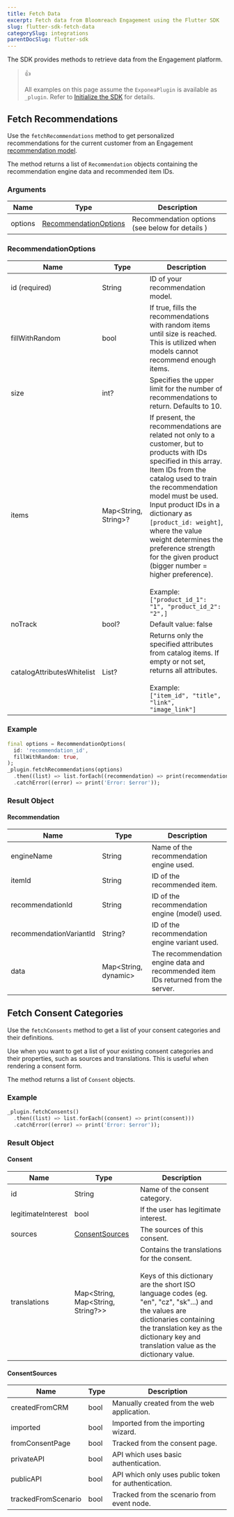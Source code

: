 ```yaml
---
title: Fetch Data
excerpt: Fetch data from Bloomreach Engagement using the Flutter SDK
slug: flutter-sdk-fetch-data
categorySlug: integrations
parentDocSlug: flutter-sdk
---
```


The SDK provides methods to retrieve data from the Engagement platform.

> 👍
>
> All examples on this page assume the `ExponeaPlugin` is available as `_plugin`. Refer to [Initialize the SDK](https://documentation.bloomreach.com/engagement/docs/flutter-sdk-setup#initialize-the-sdk) for details.

## Fetch Recommendations

Use the `fetchRecommendations` method to get personalized recommendations for the current customer from an Engagement [recommendation model](https://documentation.bloomreach.com/engagement/docs/recommendations).

The method returns a list of `Recommendation` objects containing the recommendation engine data and recommended item IDs.

### Arguments

| Name    | Type                                            | Description |
| ------- | ----------------------------------------------- | ----------- |
| options | [RecommendationOptions](#recommendationoptions) | Recommendation options (see below for details )

### RecommendationOptions

| Name                       | Type                 | Description |
| -------------------------- | -------------------- | ----------- |
| id (required)              | String               | ID of your recommendation model. |
| fillWithRandom             | bool                 | If true, fills the recommendations with random items until size is reached. This is utilized when models cannot recommend enough items. |
| size                       | int?                 | Specifies the upper limit for the number of recommendations to return. Defaults to 10. |
| items                      | Map<String, String>? | If present, the recommendations are related not only to a customer, but to products with IDs specified in this array. Item IDs from the catalog used to train the recommendation model must be used. Input product IDs in a dictionary as `[product_id: weight]`, where the value weight determines the preference strength for the given product (bigger number = higher preference).<br/><br/>Example:<br/>`["product_id_1": "1", "product_id_2": "2",]` |
| noTrack                    | bool?                | Default value: false |
| catalogAttributesWhitelist | List<String>?        | Returns only the specified attributes from catalog items. If empty or not set, returns all attributes.<br/><br/>Example:<br/>`["item_id", "title", "link", "image_link"]` |

### Example

```dart
final options = RecommendationOptions(
  id: 'recommendation_id',
  fillWithRandom: true,
);
_plugin.fetchRecommendations(options)
  .then((list) => list.forEach((recommendation) => print(recommendation.itemId)))
  .catchError((error) => print('Error: $error'));
```

### Result Object

#### Recommendation

| Name                    | Type                 | Description |
| ----------------------- | -------------------- | ----------- |
| engineName              | String               | Name of the recommendation engine used. |
| itemId                  | String               | ID of the recommended item. |
| recommendationId        | String               | ID of the recommendation engine (model) used. |
| recommendationVariantId | String?              | ID of the recommendation engine variant used. |
| data                    | Map<String, dynamic> | The recommendation engine data and recommended item IDs returned from the server. |

## Fetch Consent Categories

Use the `fetchConsents` method to get a list of your consent categories and their definitions.

Use when you want to get a list of your existing consent categories and their properties, such as sources and translations. This is useful when rendering a consent form.

The method returns a list of `Consent` objects.

### Example

```dart
_plugin.fetchConsents()
  .then((list) => list.forEach((consent) => print(consent)))
  .catchError((error) => print('Error: $error'));
```

### Result Object

#### Consent

| Name               | Type                              | Description |
| -------------------| --------------------------------- | ----------- |
| id                 | String                            | Name of the consent category. |
| legitimateInterest | bool                              | If the user has legitimate interest. |
| sources            | [ConsentSources](#consentsources) | The sources of this consent. |
| translations       | Map<String, Map<String, String?>> | Contains the translations for the consent.<br/><br/>Keys of this dictionary are the short ISO language codes (eg. "en", "cz", "sk"...) and the values are dictionaries containing the translation key as the dictionary key and translation value as the dictionary value. |

#### ConsentSources

| Name                | Type | Description |
| --------------------| -------------------------- | ----------- |
| createdFromCRM      | bool | Manually created from the web application. |
| imported            | bool | Imported from the importing wizard. |
| fromConsentPage     | bool | Tracked from the consent page. |
| privateAPI          | bool | API which uses basic authentication. |
| publicAPI           | bool | API which only uses public token for authentication. |
| trackedFromScenario | bool | Tracked from the scenario from event node. |
